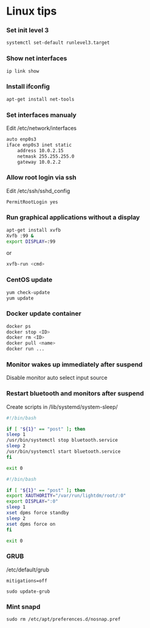 # Linux tips

### Set init level 3

```bash
systemctl set-default runlevel3.target
```

### Show net interfaces

```bash
ip link show
```

### Install ifconfig

```bash
apt-get install net-tools
```

### Set interfaces manualy

Edit /etc/network/interfaces

```bash
auto enp0s3
iface enp0s3 inet static
	address 10.0.2.15
	netmask 255.255.255.0
	gateway 10.0.2.2
```

### Allow root login via ssh

Edit /etc/ssh/sshd_config

```bash
PermitRootLogin yes
```

### Run graphical applications without a display

```bash
apt-get install xvfb
Xvfb :99 &
export DISPLAY=:99
```

or

```bash
xvfb-run <cmd>
```

### CentOS update
```bash
yum check-update
yum update
```

### Docker update container
```bash
docker ps
docker stop <ID>
docker rm <ID>
docker pull <name>
docker run ...
```

### Monitor wakes up immediately after suspend

Disable monitor auto select input source

### Restart bluetooth and monitors after suspend

Create scripts in /lib/systemd/system-sleep/

```bash
#!/bin/bash

if [ "${1}" == "post" ]; then
sleep 1
/usr/bin/systemctl stop bluetooth.service
sleep 2
/usr/bin/systemctl start bluetooth.service
fi

exit 0
```

```bash
#!/bin/bash

if [ "${1}" == "post" ]; then
export XAUTHORITY="/var/run/lightdm/root/:0"
export DISPLAY=":0"
sleep 1
xset dpms force standby
sleep 2
xset dpms force on
fi

exit 0
```

### GRUB

/etc/default/grub

```
mitigations=off
```

```
sudo update-grub
```

### Mint snapd

```
sudo rm /etc/apt/preferences.d/nosnap.pref
```
